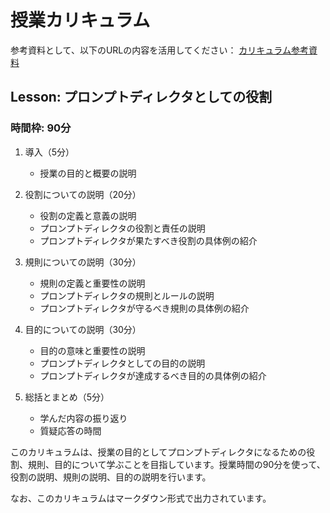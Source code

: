 # 授業カリキュラム
参考資料として、以下のURLの内容を活用してください：
[カリキュラム参考資料](https://github.com/moshimoshipandasan/2023aoyama_ai/tree/main/%E3%83%97%E3%83%AD%E3%83%B3%E3%83%97%E3%83%88%E4%BE%8B)

## Lesson: プロンプトディレクタとしての役割

### 時間枠: 90分

1. 導入（5分）
   - 授業の目的と概要の説明

2. 役割についての説明（20分）
   - 役割の定義と意義の説明
   - プロンプトディレクタの役割と責任の説明
   - プロンプトディレクタが果たすべき役割の具体例の紹介

3. 規則についての説明（30分）
   - 規則の定義と重要性の説明
   - プロンプトディレクタの規則とルールの説明
   - プロンプトディレクタが守るべき規則の具体例の紹介

4. 目的についての説明（30分）
   - 目的の意味と重要性の説明
   - プロンプトディレクタとしての目的の説明
   - プロンプトディレクタが達成するべき目的の具体例の紹介

5. 総括とまとめ（5分）
   - 学んだ内容の振り返り
   - 質疑応答の時間

このカリキュラムは、授業の目的としてプロンプトディレクタになるための役割、規則、目的について学ぶことを目指しています。授業時間の90分を使って、役割の説明、規則の説明、目的の説明を行います。


なお、このカリキュラムはマークダウン形式で出力されています。
